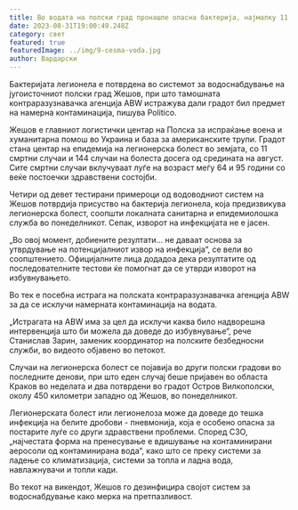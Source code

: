 ```yaml
---
title: Во водата на полски град пронашле опасна бактерија, најмалку 11 починале
date: 2023-08-31T19:00:49.248Z
category: свет
featured: true
featuredImage: ../img/9-cesma-voda.jpg
author: Вардарски
---
```

Бактеријата легионела е потврдена во системот за водоснабдување на југоисточниот полски град Жешов, при што тамошната контраразузнавачка агенција ABW истражува дали градот бил предмет на намерна контаминација, пишува Politico.

Жешов е главниот логистички центар на Полска за испраќање воена и хуманитарна помош во Украина и база за американските трупи. Градот стана центар на епидемија на легионерска болест во земјата, со 11 смртни случаи и 144 случаи на болеста досега од средината на август. Сите смртни случаи вклучуваат луѓе на возраст меѓу 64 и 95 години со веќе постоечки здравствени состојби.

Четири од девет тестирани примероци од водоводниот систем на Жешов потврдија присуство на бактерија легионела, која предизвикува легионерска болест, соопшти локалната санитарна и епидемиолошка служба во понеделникот. Сепак, изворот на инфекцијата не е јасен.

„Во овој момент, добиените резултати... не даваат основа за утврдување на потенцијалниот извор на инфекција“, се вели во соопштението. Официјалните лица додадоа дека резултатите од последователните тестови ќе помогнат да се утврди изворот на избувнувањето.

Во тек е посебна истрага на полската контраразузнавачка агенција ABW за да се исклучи намерната контаминација на водата.

„Истрагата на ABW има за цел да исклучи каква било надворешна интервенција што би можела да доведе до избувнување“, рече Станислав Зарин, заменик координатор на полските безбедносни служби, во видеото објавено во петокот.

Случаи на легионерска болест се појавија во други полски градови во последните денови, при што еден случај беше пријавен во областа Краков во неделата и два потврдени во градот Остров Вилкополски, околу 450 километри западно од Жешов, во понеделникот.

Легионерската болест или легионелоза може да доведе до тешка инфекција на белите дробови - пневмонија, која е особено опасна за постарите луѓе со други здравствени проблеми. Според СЗО, „најчестата форма на пренесување е вдишување на контаминирани аеросоли од контаминирана вода“, како што се преку системи за ладење со климатизација, системи за топла и ладна вода, навлажнувачи и топли кади.

Во текот на викендот, Жешов го дезинфицира својот систем за водоснабдување како мерка на претпазливост.